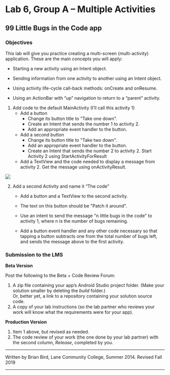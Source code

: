 # Lab 6, Group A – Multiple Activities

## 99 Little Bugs in the Code app

### Objectives

This lab will give you practice creating a multi-screen (multi-activity) application. These are the main concepts you will apply:

- Starting a new activity using an Intent object.

- Sending information from one activity to another using an Intent object.

- Using activity life-cycle call-back methods: onCreate and onResume.

- Using an ActionBar with “up” navigation to return to a “parent” activity.



1. Add code to the default MainActivity (I’ll call this activity 1)
   - Add a button
     - Change its button title to "Take one down".
     - Create an Intent that sends the number 1 to activity 2.
     - Add an appropriate event handler to the button.
   - Add a second button
     - Change its button title to "Take two down".
     - Add an appropriate event handler to the button.
     - Create an Intent that sends the number 2 to activity 2. 
       Start Activity 2 using StartActivityForResult
   - Add a TextView and the code needed to display a message from activity 2. 
     Get the message using onActivityResult.


![](/Users/birdb/Projects/AndroidAppDev1-Java-CourseMaterials/docs/Labs/Lab06/Picture1.png)

 

2. Add a second Activity and name it “The code”

   -  Add a button and a TextView to the second activity.

   - The text on this button should be "Patch it around".

   - Use an intent to send the message "n little bugs in the code" to activity 1, where n is the number of bugs remaining. 

   - Add a button event handler and any other code necessary so that tapping a button subtracts one from the total number of bugs left, and sends the message above to the first activity. 

     

### Submission to the LMS

 **Beta Version**

Post the following to the Beta + Code Review Forum:

1. A zip file containing your app’s Android Studio project folder. (Make your solution smaller by deleting the *build*  folder.)   
   Or, better yet, a link to a repository containing your solution source code. 
2. A copy of your lab instructions (so the lab partner who reviews your work will know what the requirements were for your app).

 

**Production Version**

1. Item 1 above, but revised as needed.
2. The code review of your work (the one done by your lab partner) with the second column, *Release*, completed by you.



------

Written by Brian Bird, Lane Community College, Summer 2014. Revised Fall 2019

------

